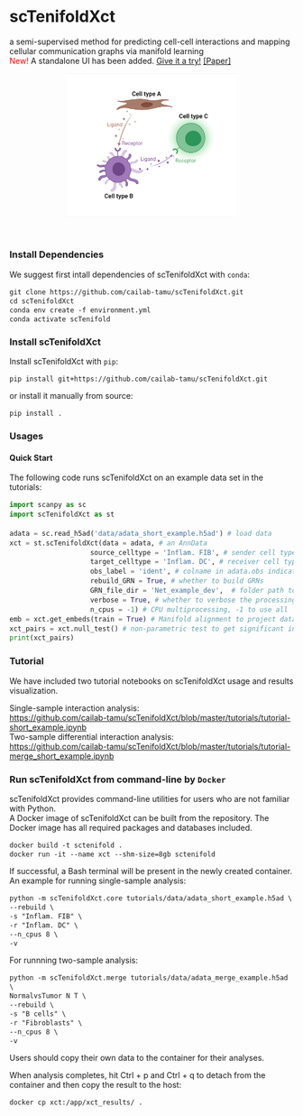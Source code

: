 # scTenifoldXct
a semi-supervised method for predicting cell-cell interactions and mapping cellular communication graphs via manifold learning <br> 
<span style="color:red;">New!</span> A standalone UI has been added. [Give it a try!](https://sctenifold.streamlit.app/)
[[Paper]](https://doi.org/10.1016/j.cels.2023.01.004)
<br/>
<p align="center">
    <img src="LS_git.jpeg" alt="drawing" width="300"/>
</p>
<br/>

### Install Dependencies
We suggest first intall dependencies of scTenifoldXct with `conda`:
```shell
git clone https://github.com/cailab-tamu/scTenifoldXct.git
cd scTenifoldXct
conda env create -f environment.yml
conda activate scTenifold
```

### Install scTenifoldXct
Install scTenifoldXct with `pip`:
```shell
pip install git+https://github.com/cailab-tamu/scTenifoldXct.git 
```

or install it manually from source:
```shell
pip install .
```

### Usages

#### Quick Start
The following code runs scTenifoldXct on an example data set in the tutorials:
```python
import scanpy as sc
import scTenifoldXct as st

adata = sc.read_h5ad('data/adata_short_example.h5ad') # load data
xct = st.scTenifoldXct(data = adata, # an AnnData 
                    source_celltype = 'Inflam. FIB', # sender cell type
                    target_celltype = 'Inflam. DC', # receiver cell type
                    obs_label = 'ident', # colname in adata.obs indicating cell types
                    rebuild_GRN = True, # whether to build GRNs
                    GRN_file_dir = 'Net_example_dev',  # folder path to GRNs
                    verbose = True, # whether to verbose the processing
                    n_cpus = -1) # CPU multiprocessing, -1 to use all
emb = xct.get_embeds(train = True) # Manifold alignment to project data to low-dimensional embeddings
xct_pairs = xct.null_test() # non-parametric test to get significant interactions
print(xct_pairs)
```

### Tutorial
We have included two tutorial notebooks on scTenifoldXct usage and results visualization.

Single-sample interaction analysis:<br> https://github.com/cailab-tamu/scTenifoldXct/blob/master/tutorials/tutorial-short_example.ipynb <br>
Two-sample differential interaction analysis:<br> https://github.com/cailab-tamu/scTenifoldXct/blob/master/tutorials/tutorial-merge_short_example.ipynb 
<br/>

### Run scTenifoldXct from command-line by `Docker`
scTenifoldXct provides command-line utilities for users who are not familiar with Python.<br>
A Docker image of scTenifoldXct can be built from the repository. The Docker image has all required packages and databases included. 

```shell
docker build -t sctenifold .
docker run -it --name xct --shm-size=8gb sctenifold
```
If successful, a Bash terminal will be present in the newly created container.<br>
An example for running single-sample analysis:
```shell
python -m scTenifoldXct.core tutorials/data/adata_short_example.h5ad \
--rebuild \
-s "Inflam. FIB" \
-r "Inflam. DC" \
--n_cpus 8 \
-v
```
For runnning two-sample analysis:
```shell
python -m scTenifoldXct.merge tutorials/data/adata_merge_example.h5ad \
NormalvsTumor N T \
--rebuild \
-s "B cells" \
-r "Fibroblasts" \
--n_cpus 8 \
-v
```
Users should copy their own data to the container for their analyses. 

When analysis completes, hit Ctrl + p and Ctrl + q to detach from the container and then copy the result to the host:
```shell
docker cp xct:/app/xct_results/ .
```


